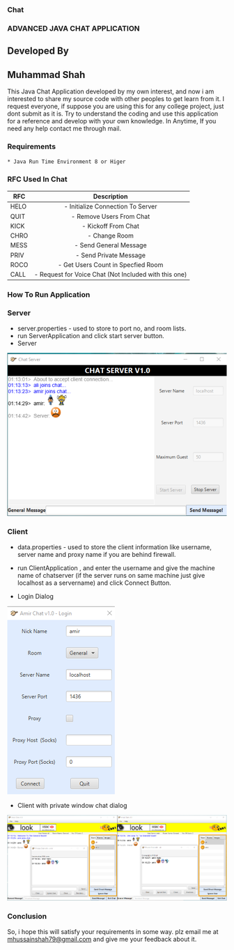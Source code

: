 ### Chat

### ADVANCED JAVA CHAT APPLICATION
## Developed By
## Muhammad Shah

This Java Chat Application developed by my own interest, and now i am interested to share my source code with other peoples to get learn from it. I request everyone, if suppose you are using this for any college project, just dont submit as it is. Try to understand the coding and use this application for a reference and develop with your own knowledge. In Anytime, If you need any help contact me through mail.

### Requirements
	* Java Run Time Environment 8 or Higer

### RFC Used In Chat
|RFC |			Description				|
|----|:--------------------------------------------------------:|
|HELO| - Initialize Connection To Server 			|
|QUIT| - Remove Users From Chat					|
|KICK| - Kickoff From Chat					|
|CHRO| - Change Room						|
|MESS| - Send General Message 					|
|PRIV| - Send Private Message					|
|ROCO| - Get Users Count in Specfied Room			|
|CALL| - Request for Voice Chat (Not Included with this one)	|

### How To Run Application

### Server

* server.properties - used to store to port no, and room lists.
* run ServerApplication and click start server button.
* Server<br>
<img src="server.png">

### Client

* data.properties - used to store the client information like username, server name and proxy name if you are behind firewall.
* run ClientApplication , and enter the username and give the machine name of chatserver (if the server runs on same machine just give localhost as a servername) and click Connect Button.

* Login Dialog <br>
<img src="login.png">

* Client with private window chat dialog<br>
<img src="client.png">

### Conclusion
So, i hope this will satisfy your requirements in some way. plz email me at mhussainshah79@gmail.com and give me your feedback about it. 
	

